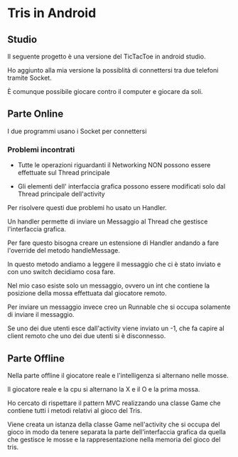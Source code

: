 # Tris in Android

## Studio
Il seguente progetto è una versione del TicTacToe in android studio.

Ho aggiunto alla mia versione la possiblità di connettersi tra due telefoni tramite Socket.

È comunque possibile giocare contro il computer e giocare da soli.

## Parte Online

I due programmi usano i Socket per connettersi

### Problemi incontrati

- Tutte le operazioni riguardanti il Networking NON possono essere effettuate sul Thread principale

- Gli elementi dell' interfaccia grafica possono essere modificati solo dal Thread principale dell'activity

Per risolvere questi due problemi ho usato un Handler.

Un handler permette di inviare un Messaggio al Thread che gestisce l'interfaccia grafica.

Per fare questo bisogna creare un estensione di Handler andando a fare l'override del metodo handleMessage.

In questo metodo andiamo a leggere il messaggio che ci è stato inviato e con uno switch decidiamo cosa fare.

Nel mio caso esiste solo un messaggio, ovvero un int che contiene la posizione della mossa effettuata dal giocatore remoto.

Per inviare un messaggio invece creo un Runnable che si occupa solamente di inviare il messaggio.

Se uno dei due utenti esce dall'activity viene inviato un -1, che fa capire al client remoto che uno dei due utenti si è disconnesso.

## Parte Offline

Nella parte offline il giocatore reale e l'intelligenza si alternano nelle mosse.

Il giocatore reale e la cpu si alternano la X e il O e la prima mossa.

Ho cercato di rispettare il pattern MVC realizzando una classe Game che contiene tutti i metodi relativi al gioco del Tris.

Viene creata un istanza della classe Game nell'activity che si occupa del gioco in modo da tenere separata la parte dell'interfaccia grafica da quella che gestisce le mosse e la rappresentazione nella memoria del gioco del tris.

